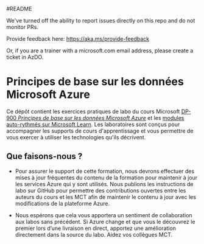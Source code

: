 #README

We've turned off the ability to report issues directly on this repo and do not monitor PRs.

Provide feedback here: https://aka.ms/provide-feedback

Or, if you are a trainer with a microsoft.com email address, please create a ticket in AzDO.

# Principes de base sur les données Microsoft Azure

Ce dépôt contient les exercices pratiques de labo du cours Microsoft [DP-900  *Principes de base sur les données Microsoft Azure*](https://docs.microsoft.com/en-us/learn/certifications/courses/dp-900t00) et les [modules auto-rythmés sur Microsoft Learn](https://docs.microsoft.com/en-us/users/23110622/collections/0kjyh8rn5gdrjj/). Les laboratoires sont conçus pour accompagner les supports de cours d'apprentissage et vous permettre de vous exercer à utiliser les technologies qu'ils décrivent. 

## Que faisons-nous ?

- Pour assurer le support de cette formation, nous devrons effectuer des mises à jour fréquentes du contenu de la formation pour maintenir à jour les services Azure qui y sont utilisés.  Nous publions les instructions de labo sur GitHub pour permettre des contributions ouvertes entre les auteurs du cours et les MCT afin de maintenir le contenu à jour avec les modifications de la plateforme Azure.

- Nous espérons que cela vous apportera un sentiment de collaboration aux labos sans précédent. Si Azure change et que vous le découvrez le premier lors d’une livraison en direct, apportez une amélioration directement dans la source du labo.  Aidez vos collègues MCT.

